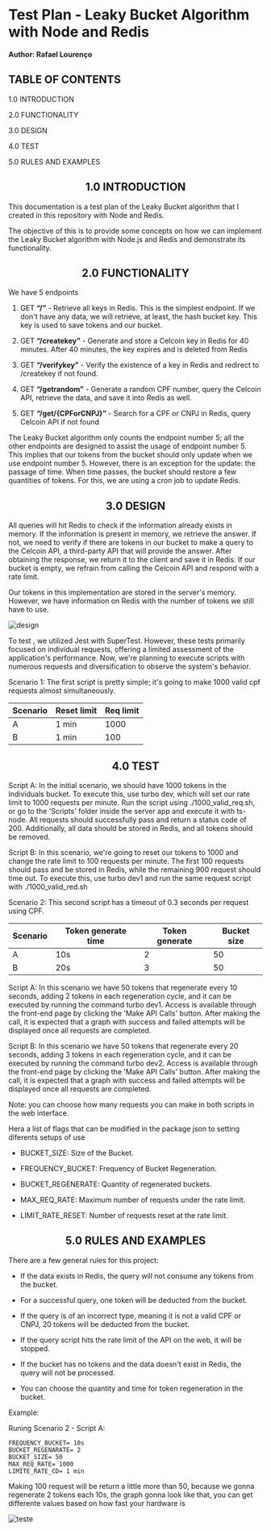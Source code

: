 # Test Plan - Leaky Bucket Algorithm with Node and Redis

**Author: Rafael Lourenço**

## TABLE OF CONTENTS


 1.0 INTRODUCTION

2.0 FUNCTIONALITY

3.0 DESIGN

4.0 TEST

5.0 RULES AND EXAMPLES


<h2 align="center">
  <strong>1.0 INTRODUCTION</strong>
</h2>


This documentation is a  test plan  of the Leaky Bucket algorithm that I created in this repository with Node and Redis.

The objective of this is to provide some concepts on how we can implement the Leaky Bucket algorithm with Node.js and Redis and demonstrate its functionality.

<h2 align="center">
  <strong>2.0 FUNCTIONALITY</strong>
</h2>


We have 5 endpoints  

1. GET **“/”** - Retrieve all keys in Redis. This is the simplest endpoint. If we don't have any data, we will retrieve, at least, the hash bucket key. This key is used to save tokens and our bucket.

2. GET **“/createkey”** - Generate and store a Celcoin key in Redis for 40 minutes. After 40 minutes, the key expires and is deleted from Redis

3. GET **“/verifykey”** - Verify the existence of a key in Redis and redirect to /createkey if not found.

4. GET **“/getrandom”** - Generate a random CPF number, query the Celcoin API, retrieve the data, and save it into Redis as well.

5. GET **“/get/{CPForCNPJ}”** - Search for a CPF or CNPJ in Redis, query Celcoin API if not found

The Leaky Bucket algorithm only counts the endpoint number 5; all the other endpoints are designed to assist the usage of endpoint number 5. This implies that our tokens from the bucket should only update when we use endpoint number 5. However, there is an exception for the update: the passage of time. When time passes, the bucket should restore a few quantities of tokens. For this, we are using a cron job to update Redis.


<h2 align="center">
  <strong>3.0 DESIGN</strong>
</h2>

All queries will hit Redis to check if the information already exists in memory. If the information is present in memory, we retrieve the answer. If not, we need to verify if there are tokens in our bucket to make a query to the Celcoin API, a third-party API that will provide the answer. After obtaining the response, we return it to the client and save it in Redis. If our bucket is empty, we refrain from calling the Celcoin API and respond with a rate limit.

Our tokens in this implementation are stored in the server's memory. However, we have information on Redis with the number of tokens we still have to use.

![design](https://res.cloudinary.com/practicaldev/image/fetch/s--ATr29Qgv--/c_limit%2Cf_auto%2Cfl_progressive%2Cq_auto%2Cw_800/https://dev-to-uploads.s3.amazonaws.com/uploads/articles/txvm68kivusmrab1qc04.png)





To test , we utilized Jest with SuperTest. However, these tests primarily focused on individual requests, offering a limited assessment of the application's performance. Now, we're planning to execute scripts with numerous requests and diversification to observe the system's behavior.

Scenario 1:
The first script is pretty simple; it's going to make 1000 valid cpf requests almost simultaneously.

| Scenario    | Reset limit | Req limit |
|-------------|-------------|-----------|
| A           | 1 min       | 1000      |
| B           | 1 min       | 100       |

<h2 align="center">
  <strong>4.0 TEST</strong>
</h2>


Script A: In the initial scenario, we should have 1000 tokens in the Individuals bucket. To execute this, use turbo dev, which will set our rate limit to 1000 requests per minute. Run the script using ./1000_valid_req.sh, or go to the 'Scripts' folder inside the server app and execute it with ts-node. All requests should successfully pass and return a status code of 200. Additionally, all data should be stored in Redis, and all tokens should be removed.

Script B: In this scenario, we're going to reset our tokens to 1000 and change the rate limit to 100 requests per minute. The first 100 requests should pass and be stored in Redis, while the remaining 900 request should time out. To execute this, use turbo dev1 and run the same request script with ./1000_valid_red.sh

	
Scenario 2:
This second script has a timeout of 0.3 seconds per request using CPF.



| Scenario    | Token generate time | Token generate | Bucket size |
|-------------|----------------------|-----------------|-------------|
| A           | 10s                  | 2               | 50         |
| B           | 20s                  | 3               | 50         |



Script A: In this scenario we have 50 tokens that regenerate every 10 seconds, adding 2 tokens in each regeneration cycle, and it can be executed by running the command turbo dev1. Access is available through the front-end page by clicking the 'Make API Calls' button. After making the call, it is expected that a graph with success and failed attempts will be displayed once all requests are completed.

Script B: In this scenario we have 50 tokens that regenerate every 20 seconds, adding 3 tokens in each regeneration cycle, and it can be executed by running the command turbo dev2. Access is available through the front-end page by clicking the 'Make API Calls' button. After making the call, it is expected that a graph with success and failed attempts will be displayed once all requests are completed.

Note: you can choose how many requests you can make in both scripts in the web interface.

Hera a list of flags that can be modified in the package json to setting diferents setups of use 


* BUCKET_SIZE: Size of the Bucket.

* FREQUENCY_BUCKET: Frequency of Bucket Regeneration.

* BUCKET_REGENERATE: Quantity of regenerated buckets.

* MAX_REQ_RATE: Maximum number of requests under the rate limit.

* LIMIT_RATE_RESET: Number of requests reset at the rate limit.


<h2 align="center">
  <strong>5.0 RULES AND EXAMPLES </strong>
</h2>

There are a few general rules for this project:

- If the data exists in Redis, the query will not consume any tokens from the bucket.

- For a successful query, one token will be deducted from the bucket.

- If the query is of an incorrect type, meaning it is not a valid CPF or CNPJ, 20 tokens will be deducted from the bucket.

- If the query script hits the rate limit of the API on the web, it will be stopped.

- If the bucket has no tokens and the data doesn't exist in Redis, the query will not be processed.

- You can choose the quantity and time for token regeneration in the bucket.


Example: 


Runing Scenario 2 - Script A:

    FREQUENCY_BUCKET= 10s 
    BUCKET_REGENARATE= 2 
    BUCKET_SIZE= 50 
    MAX_REQ_RATE= 1000
    LIMITE_RATE_CD= 1 min 

Making 100 request will be return a little more than 50, because we gonna regenerate 2 tokens each 10s, the graph gonna look like that, you can get differente values based on how fast your hardware is 


![teste](https://res.cloudinary.com/practicaldev/image/fetch/s--PCUPgynt--/c_limit%2Cf_auto%2Cfl_progressive%2Cq_auto%2Cw_800/https://dev-to-uploads.s3.amazonaws.com/uploads/articles/sdn36eiomfqc6d1ai2z5.png)
